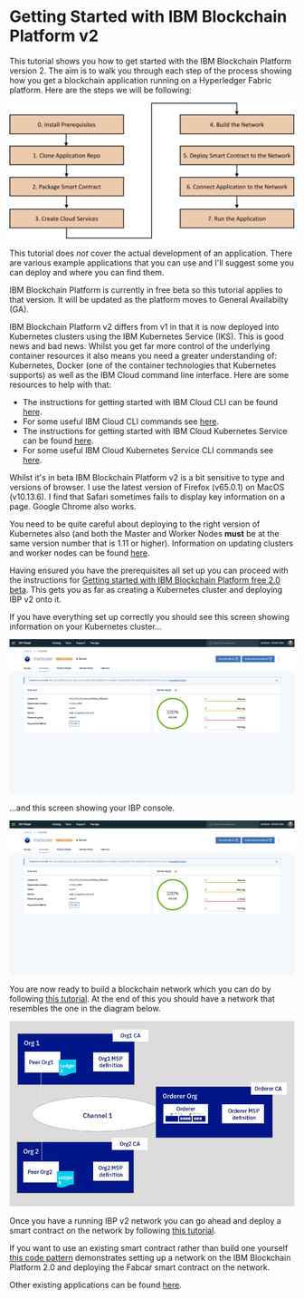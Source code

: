 # Getting Started with IBM Blockchain Platform v2
This tutorial shows you how to get started with the IBM Blockchain Platform version 2. The aim is to walk you through each step of the process showing how you get a blockchain application running on a Hyperledger Fabric platform. Here are the steps we will be following:

![Tutorial Steps](images/tutorial-steps.png)

This tutorial does _not_ cover the actual development of an application. There are various example applications that you can use and I'll suggest some you can deploy and where you can find them.

IBM Blockchain Platform is currently in free beta so this tutorial applies to that version. It will be updated as the platform moves to General Availabilty (GA).

IBM Blockchain Platform v2 differs from v1 in that it is now deployed into Kubernetes clusters using the IBM Kubernetes Service (IKS). This is good news and bad news. Whilst you get far more control of the underlying container resources it also means you need a greater understanding of: Kubernetes, Docker (one of the container technologies that Kubernetes supports) as well as the IBM Cloud command line interface. Here are some resources to help with that:

* The instructions for getting started with IBM Cloud CLI can be found [here](https://cloud.ibm.com/docs/cli/index.html#overview).
* For some useful IBM Cloud CLI commands see [here](docs/ibmcloud-cli.md).
* The instructions for getting started with IBM Cloud Kubernetes Service can be found [here](https://cloud.ibm.com/docs/containers/container_index.html#container_index).
* For some useful IBM Cloud Kubernetes Service CLI commands see [here](docs/iks-cli.md).

Whilst it's in beta IBM Blockchain Platform v2 is a bit sensitive to type and versions of browser. I use the latest version of Firefox (v65.0.1) on MacOS (v10.13.6). I find that Safari sometimes fails to display key information on a page. Google Chrome also works.

You need to be quite careful about deploying to the right version of Kubernetes also (and both the Master and Worker Nodes **must** be at the same version number that is 1.11 or higher). Information on updating clusters and worker nodes can be found [here](https://cloud.ibm.com/docs/containers/cs_cluster_update.html#update).

Having ensured you have the prerequisites all set up you can proceed with the instructions for [Getting started with IBM Blockchain Platform free 2.0 beta](https://cloud.ibm.com/docs/services/blockchain?topic=blockchain-ibp-v2-deploy-iks#ibp-v2-deploy-iks). This gets you as far as creating a Kubernetes cluster and deploying IBP v2 onto it.

If you have everything set up correctly you should see this screen showing information on your Kubernetes cluster...

![Kubernetes Cluster](images/image01.png)

...and this screen showing your IBP console.

![Blockchain Console](images/image01.png)

You are now ready to build a blockchain network which you can do by following [this tutorial](https://cloud.ibm.com/docs/services/blockchain/howto?topic=blockchain-ibp-console-build-network#ibp-console-build-network). At the end of this you should have a network that resembles the one in the diagram below.

![Kubernetes Cluster](images/image03.png)

Once you have a running IBP v2 network you can go ahead and deploy a smart contract on the network by following [this tutorial](https://cloud.ibm.com/docs/services/blockchain/howto?topic=blockchain-ibp-console-smart-contracts#ibp-console-smart-contracts).

If you want to use an existing smart contract rather than build one yourself [this code pattern](https://developer.ibm.com/patterns/write-a-smart-contract-for-the-fabcarcommercial-paper-or-iks-cluster-with-saas-v2-beta-network-think/) demonstrates setting up a network on the IBM Blockchain Platform 2.0 and deploying the Fabcar smart contract on the network. 

Other existing applications can be found [here](https://cloud.ibm.com/docs/services/blockchain/howto?topic=blockchain-ibp-console-app#ibp-console-app).